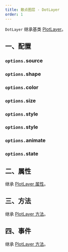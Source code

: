 ```yaml
---
title: 散点图层 - DotLayer
order: 1
---
```


`DotLayer` 继承基类 [PlotLayer](/zh/docs/map-api/layers/plot-layer)。

## 一、配置

### `options.`source

### `options.`shape

### `options.`color

### `options.`size

### `options.`style

### `options.`style

### `options.`animate

### `options.`state

## 二、属性

继承 [PlotLayer 属性](/zh/docs/map-api/layers/plot-layer#二、属性)。

## 三、方法

继承 [PlotLayer 方法](/zh/docs/map-api/layers/plot-layer#三、方法)。

## 四、事件

继承 [PlotLayer 方法](/zh/docs/map-api/layers/plot-layer#四、事件)。
